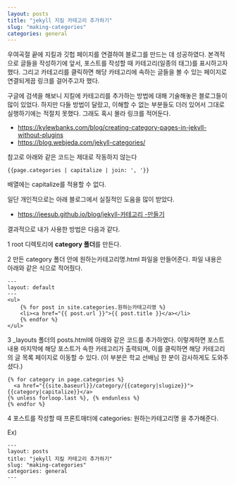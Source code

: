 ```yaml
---
layout: posts
title: "jekyll 지킬 카테고리 추가하기"
slug: "making-categories"
categories: general
---
```


우여곡절 끝에 지킬과 깃헙 페이지를 연결하여 블로그를 만드는 데 성공하였다. 
본격적으로 글들을 작성하기에 앞서,
포스트를 작성할 때 카테고리(일종의 태그)를 표시하고자 했다. 그리고 카테고리를 클릭하면 해당 카테고리에 속하는 글들을 볼 수 있는 페이지로 연결되게끔 링크를 걸어주고자 했다.

구글에 검색을 해보니 지킬에 카테고리를 추가하는 방법에 대해 기술해놓은 블로그들이 많이 있었다.
하지만 다들 방법이 달랐고, 이해할 수 없는 부분들도 더러 있어서 그대로 실행하기에는 적절치 못했다.
그래도 혹시 몰라 링크를 적어둔다.

* <https://kylewbanks.com/blog/creating-category-pages-in-jekyll-without-plugins>
* <https://blog.webjeda.com/jekyll-categories/>

참고로 아래와 같은 코드는 제대로 작동하지 않는다

`{{page.categories | capitalize | join: ', '}}`

배열에는 capitalize를 적용할 수 없다. 


일단 개인적으로는 아래 블로그에서 실질적인 도움을 많이 받았다.
* [https://jeesub.github.io/blog/jekyll-카테고리 -만들기](https://jeesub.github.io/blog/jekyll-%EC%B9%B4%ED%85%8C%EA%B3%A0%EB%A6%AC-%EB%A7%8C%EB%93%A4%EA%B8%B0/)

결과적으로 내가 사용한 방법은 다음과 같다.

1 root 디렉토리에 **category 폴더**를 만든다.

2 만든 category 폴더 안에 원하는카테고리명.html 파일을 만들어준다.
파일 내용은 아래와 같은 식으로 적어줬다. 

```
---
layout: default
---
<ul>
	{% for post in site.categories.원하는카테고리명 %}
	<li><a href="{{ post.url }}">{{ post.title }}</a></li>
	{% endfor %}
</ul>
```

3 _layouts 폴더의 posts.html에 아래와 같은 코드를 추가하였다. 이렇게하면 포스트 내용 마지막에 해당 포스트가 속한 카테고리가 출력되며, 이를 클릭하면 해당 카테고리의 글 목록 페이지로 이동할 수 있다. (이 부분은 학교 선배님 한 분이 감사하게도 도와주셨다.)

```
{% for category in page.categories %}
  <a href="{{site.baseurl}}/category/{{category|slugize}}">{{category|capitalize}}</a>
{% unless forloop.last %}, {% endunless %}
{% endfor %}
```

4 포스트를 작성할 때 프론트매터에 categories: 원하는카테고리명 을 추가해준다. 

Ex)

```
---
layout: posts
title: "jekyll 지킬 카테고리 추가하기"
slug: "making-categories"
categories: general
---
```

